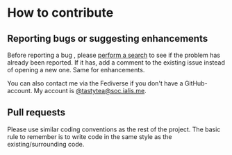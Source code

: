 # How to contribute

## Reporting bugs or suggesting enhancements

Before reporting a bug , please
[perform a search](https://github.com/tastytea/mastodon-cpp/issues?q=is%3Aissue)
to see if the problem has already been reported. If it has, add a comment to the
existing issue instead of opening a new one. Same for enhancements.

You can also contact me via the Fediverse if you don't have a GitHub-account.
My account is [@tastytea@soc.ialis.me](https://soc.ialis.me/@tastytea).

## Pull requests

Please use similar coding conventions as the rest of the project. The basic rule
to remember is to write code in the same style as the existing/surrounding code.
